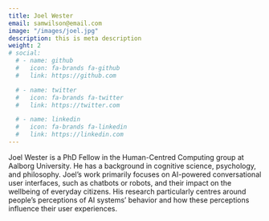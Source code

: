 ```yaml
---
title: Joel Wester
email: samwilson@email.com
image: "/images/joel.jpg"
description: this is meta description
weight: 2
# social:
  # - name: github
  #   icon: fa-brands fa-github
  #   link: https://github.com

  # - name: twitter
  #   icon: fa-brands fa-twitter
  #   link: https://twitter.com

  # - name: linkedin
  #   icon: fa-brands fa-linkedin
  #   link: https://linkedin.com
---
```


Joel Wester is a PhD Fellow in the Human-Centred Computing group at Aalborg University. 
He has a background in cognitive science, psychology, and philosophy. 
Joel’s work primarily focuses on AI-powered conversational user interfaces, such as chatbots or robots, and their impact on the wellbeing of everyday citizens. 
His research particularly centres around people’s perceptions of AI systems’ behavior and how these perceptions influence their user experiences.
